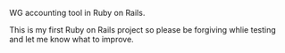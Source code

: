 WG accounting tool in Ruby on Rails.

This is my first Ruby on Rails project so please be forgiving whlie testing and let me know what to improve.
